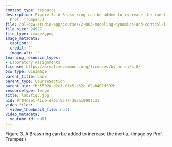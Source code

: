 ```yaml
---
content_type: resource
description: Figure 3. A Brass ring can be added to increase the inertia. (Image by
  Prof. Trumper.)
file: /ol-ocw-studio-app/courses/2-003-modeling-dynamics-and-control-i-spring-2005/9f04c2e141ced761557e367a1090fc31_lab2fig3.jpg
file_size: 24927
file_type: image/jpeg
image_metadata:
  caption: ''
  credit: ''
  image-alt: ''
learning_resource_types:
- Laboratory Assignments
license: https://creativecommons.org/licenses/by-nc-sa/4.0/
ocw_type: OCWImage
parent_title: Labs
parent_type: CourseSection
parent_uid: fbc55028-b2c1-01c5-c62c-62ab407df92b
resourcetype: Image
title: lab2fig3.jpg
uid: 9f04c2e1-41ce-d761-557e-367a1090fc31
video_files:
  video_thumbnail_file: null
video_metadata:
  youtube_id: null
---
```

Figure 3. A Brass ring can be added to increase the inertia. (Image by Prof. Trumper.)